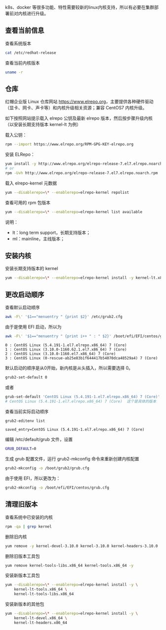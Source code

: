
k8s、docker 等很多功能、特性需要较新的linux内核支持，所以有必要在集群部署前对内核进行升级。

## 查看当前信息

查看系统版本

```bash
cat /etc/redhat-release
```

查看当前内核版本

```bash
uname -r
```

## 仓库

红帽企业版 Linux 仓库网站 <https://www.elrepo.org>，主要提供各种硬件驱动（显卡、网卡、声卡等）和内核升级相关资源；兼容 CentOS7 内核升级。

如下按照网站提示载入 elrepo 公钥及最新 elrepo 版本，然后按步骤升级内核（以安装长期支持版本 kernel-lt 为例）

载入公钥：

``` bash
rpm --import https://www.elrepo.org/RPM-GPG-KEY-elrepo.org
```

安装 ELRepo：

```bash
yum install -y http://www.elrepo.org/elrepo-release-7.el7.elrepo.noarch.rpm
# or
rpm -Uvh http://www.elrepo.org/elrepo-release-7.el7.elrepo.noarch.rpm
```

载入 elrepo-kernel 元数据

```bash
yum --disablerepo=\* --enablerepo=elrepo-kernel repolist
```

查看可用的 rpm 包版本

```bash
yum --disablerepo=\* --enablerepo=elrepo-kernel list available
```

说明：

- lt：long term support，长期支持版本；
- ml：mainline，主线版本；

## 安装内核

安装长期支持版本的 kernel

```bash
yum --disablerepo=\* --enablerepo=elrepo-kernel install -y kernel-lt.x86_64
```

## 更改启动顺序

查看默认启动顺序

```bash
awk -F\' '$1=="menuentry " {print $2}' /etc/grub2.cfg
```

由于是使用 EFI 启动，所以为

```bash
awk -F\' '$1=="menuentry " {print i++ " : " $2}' /boot/efi/EFI/centos/grub.cfg
```

```text
0 : CentOS Linux (5.4.191-1.el7.elrepo.x86_64) 7 (Core)
1 : CentOS Linux (3.10.0-1160.62.1.el7.x86_64) 7 (Core)
2 : CentOS Linux (3.10.0-1160.el7.x86_64) 7 (Core)
3 : CentOS Linux (0-rescue-ab25e83b1f644417b54070dca48529a4) 7 (Core)
```

默认启动的顺序是从0开始，新内核是从头插入，所以需要选择 0。

```bash
grub2-set-default 0
```

或者

```bash
grub-set-default 'CentOS Linux (5.4.191-1.el7.elrepo.x86_64) 7 (Core)'
# CentOS Linux (5.4.191-1.el7.elrepo.x86_64) 7 (Core)  这个是具体的版本
```

查看当前实际启动顺序

```bash
grub2-editenv list
```

```text
saved_entry=CentOS Linux (5.4.191-1.el7.elrepo.x86_64) 7 (Core)
```

编辑 /etc/default/grub 文件，设置

```bash
GRUB_DEFAULT=0
```

生成 grub 配置文件，运行 grub2-mkconfig 命令来重新创建内核配置

```bash
grub2-mkconfig -o /boot/grub2/grub.cfg
```

由于使用 EFI，所以更改为：

```bash
grub2-mkconfig -o /boot/efi/EFI/centos/grub.cfg
```

## 清理旧版本

查看系统中已安装的内核

```bash
rpm -qa | grep kernel
```

删除旧内核

```bash
yum remove -y kernel-devel-3.10.0 kernel-3.10.0 kernel-headers-3.10.0
```

删除旧版本工具包

```bash
yum remove kernel-tools-libs.x86_64 kernel-tools.x86_64 -y
```

安装新版本工具包

```bash
yum --disablerepo=\* --enablerepo=elrepo-kernel install -y \
    kernel-lt-tools.x86_64 \
    kernel-lt-tools-libs.x86_64
```

安装新版本的其他包

```bash
yum --disablerepo=\* --enablerepo=elrepo-kernel install -y \
    kernel-lt-devel.x86_64 \
    kernel-lt-headers.x86_64
```
